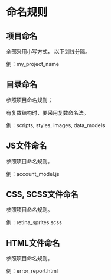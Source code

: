 
# 命名规则


## 项目命名

全部采用小写方式， 以下划线分隔。

例：my_project_name    
   
      
	  
	  
## 目录命名

参照项目命名规则；

有复数结构时，要采用复数命名法。

例：scripts, styles, images, data_models   
   
     
	 
	 
## JS文件命名

参照项目命名规则。

例：account_model.js   
   
      
	     
		 
## CSS, SCSS文件命名

参照项目命名规则。

例：retina_sprites.scss   
   
      
	     
		    
## HTML文件命名

参照项目命名规则。

例：error_report.html




